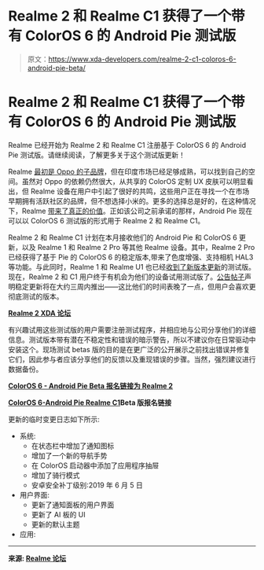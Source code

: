 # Realme 2 和 Realme C1 获得了一个带有 ColorOS 6 的 Android Pie 测试版

> 原文：<https://www.xda-developers.com/realme-2-c1-coloros-6-android-pie-beta/>

# Realme 2 和 Realme C1 获得了一个带有 ColorOS 6 的 Android Pie 测试版

Realme 已经开始为 Realme 2 和 Realme C1 注册基于 ColorOS 6 的 Android Pie 测试版。请继续阅读，了解更多关于这个测试版更新！

Realme [最初是 Oppo 的子品牌](https://www.xda-developers.com/oppo-vp-resigns-focus-realme-brand/)，但在印度市场已经足够成熟，可以找到自己的空间。虽然对 Oppo 的依赖仍然很大，从共享的 ColorOS 定制 UX 皮肤可以明显看出，但 Realme 设备在用户中引起了很好的共鸣，这些用户正在寻找一个在市场早期拥有活跃社区的品牌，但不想选择小米的。更多的选择总是好的，在这种情况下，Realme [带来了真正的价值](https://www.xda-developers.com/realme-3-review-a-solid-device-in-a-crowded-market/)。正如该公司之前承诺的那样，Android Pie 现在可以以 ColorOS 6 测试版的形式用于 Realme 2 和 Realme C1。

Realme 2 和 Realme C1 计划在本月接收他们的 Android Pie 和 ColorOS 6 更新，以及 Realme 1 和 Realme 2 Pro 等其他 Realme 设备。其中，Realme 2 Pro 已经获得了基于 Pie 的 ColorOS 6 的稳定版本,带来了色度增强、支持相机 HAL3 等功能。与此同时，Realme 1 和 Realme U1 也已经[收到了新版本更新](https://www.xda-developers.com/realme-1-u1-android-pie-coloros-6-beta/)的测试版。现在，Realme 2 和 C1 用户终于有机会为他们的设备试用测试版了。[公告帖子](https://c.realme.com/in/post-details/1139784281170640896)声明稳定更新将在大约三周内推出——这比他们的时间表晚了一点，但用户会喜欢更彻底测试的版本。

**[Realme 2 XDA 论坛](https://forum.xda-developers.com/realme-2)**

有兴趣试用这些测试版的用户需要注册测试程序，并相应地与公司分享他们的详细信息。测试版本带有潜在不稳定性和错误的暗示警告，所以不建议你在日常驱动中安装这个。现场测试 betas 版的目的是在更广泛的公开展示之前找出错误并修复它们，因此参与者应该分享他们的反馈以及重现错误的步骤。当然，强烈建议进行数据备份。

**[ColorOS 6 - Android Pie Beta 报名链接为 Realme 2](https://docs.google.com/forms/d/e/1FAIpQLSdXZNt3J1aYsmeJDTlDEFQ_N2Czog6tl0-qerKXjzMi9RFf4w/viewform)**

**[ColorOS 6-Android Pie Realme C1](https://docs.google.com/forms/d/e/1FAIpQLScmoRhzyS1bNRdf-Qwo8Irq44A8M44VBdSPQM_UBZoBNd42hg/viewform)Beta 版报名链接**

更新的临时变更日志如下所示:

*   系统:
    *   在状态栏中增加了通知图标
    *   增加了一个新的导航手势
    *   在 ColorOS 启动器中添加了应用程序抽屉
    *   增加了骑行模式
    *   安卓安全补丁级别:2019 年 6 月 5 日
*   用户界面:
    *   更新了通知面板的用户界面
    *   更新了 AI 板的 UI
    *   更新的默认主题
*   应用:

* * *

**来源: [Realme 论坛](https://c.realme.com/in/post-details/1139784281170640896)**